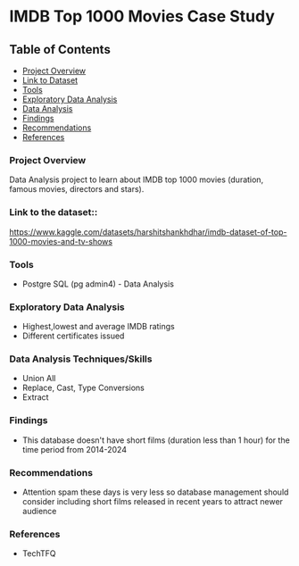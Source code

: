 # IMDB Top 1000 Movies Case Study

## Table of Contents

- [Project Overview](#project-overview)
- [Link to Dataset](#link-to-dataset)
- [Tools](#tools)
- [Exploratory Data Analysis](#exploratory-data-analysis)
- [Data Analysis](#data-analysis-techniques/skills)
- [Findings](#findings)
- [Recommendations](#recommendations)
- [References](#references)

### Project Overview
Data Analysis project to learn about IMDB top 1000 movies (duration, famous movies, directors and stars).

### Link to the dataset::
https://www.kaggle.com/datasets/harshitshankhdhar/imdb-dataset-of-top-1000-movies-and-tv-shows

### Tools
- Postgre SQL (pg admin4) - Data Analysis

### Exploratory Data Analysis

- Highest,lowest and average IMDB ratings
- Different certificates issued

### Data Analysis Techniques/Skills

- Union All
- Replace, Cast, Type Conversions
- Extract

### Findings

- This database doesn't have short films (duration less than 1 hour) for the time period from 2014-2024

### Recommendations
- Attention spam these days is very less so database management should consider including short films released in recent years to attract newer audience

### References

- TechTFQ

